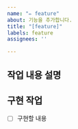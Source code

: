 ```yaml
---
name: "✏️ feature"
about: 기능을 추가합니다.
title: "[feature]"
labels: feature
assignees: ''

---
```


## 작업 내용 설명


## 구현 작업
- [ ] 구현할 내용
